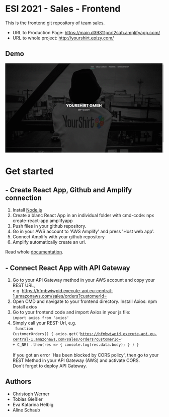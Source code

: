 # ESI 2021 - Sales - Frontend

This is the frontend git repository of team sales. 

- URL to Production Page: https://main.d39311pnrl2sqh.amplifyapp.com/
- URL to whole project: http://yourshirt.epizy.com/

## Demo

![](https://github.com/sauerma/ESI_21_Prod_Frontend/blob/Master/Production.gif)

# Get started
## - Create React App, Github and Amplify connection
1. Install <a href="https://nodejs.org/en/download/">Node.js</a>
2. Create a blanc React App in an individual folder with cmd-code: npx create-react-app amplifyapp
3. Push files in your github repository.
4. Go in your AWS account to 'AWS Amplify' and press 'Host web app'.
5. Connect Amplify with your github repository
6. Amplify automatically create an url. 

Read whole <a href="https://aws.amazon.com/de/getting-started/hands-on/deploy-react-app-cicd-amplify/">documentation</a>.

## - Connect React App with API Gateway
1. Go to your API Gateway method in your AWS account and copy your REST URL,</br> e.g. https://hfmbwiwpid.execute-api.eu-central-1.amazonaws.com/sales/orders?customerId=
2. Open CMD and navigate to your frontend directory. Install Axios: npm install axios
3. Go to your frontend code and import Axios in your js file:</br> <code>import axios from 'axios'</code></br>
4. Simply call your REST-Url, e.g. </br><code>
  function CustomerOrders()
{
  axios.get('https://hfmbwiwpid.execute-api.eu-central-1.amazonaws.com/sales/orders?customerId=' + C_NR)
      .then(res => {
       console.log(res.data.body);
     } 
  )
}</code>
<br></br>
If you got an error 'Has been blocked by CORS policy', then go to your REST Method in your API Gateway (AWS) and activate CORS.</br>
Don't forget to deploy API Gateway.

## Authors

- Christoph Werner
- Tobias Gießler
- Eva Katarina Helbig
- Aline Schaub





